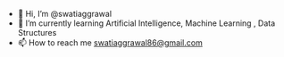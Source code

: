 - 👋 Hi, I’m @swatiaggrawal
- 👀 I’m currently learning Artificial Intelligence, Machine Learning , Data Structures 
- 📫 How to reach me swatiaggrawal86@gmail.com

<!---
swatiaggrawal/swatiaggrawal is a ✨ special ✨ repository because its `README.md` (this file) appears on your GitHub profile.
You can click the Preview link to take a look at your changes.
--->
